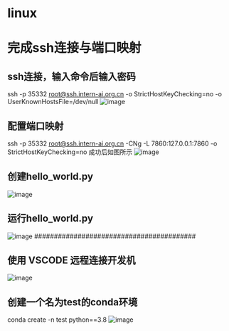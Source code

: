 # linux
# 完成ssh连接与端口映射

## ssh连接，输入命令后输入密码

ssh -p 35332 root@ssh.intern-ai.org.cn -o StrictHostKeyChecking=no -o UserKnownHostsFile=/dev/null
![image](https://github.com/user-attachments/assets/ad297a33-5d12-47c7-8cb4-36e310c07dcc)

## 配置端口映射

ssh -p 35332 root@ssh.intern-ai.org.cn -CNg -L 7860:127.0.0.1:7860 -o StrictHostKeyChecking=no
成功后如图所示
![image](https://github.com/user-attachments/assets/0ef1a61c-e35b-470b-9b2c-1813d1600137)

## 创建hello_world.py

![image](https://github.com/user-attachments/assets/36e942b7-a275-4e4d-aac4-6b57a5a0142f)

## 运行hello_world.py
![image](https://github.com/user-attachments/assets/a98ee260-0712-4198-8c48-8d85f61c47ac)
#########################################

## 使用 VSCODE 远程连接开发机
![image](https://github.com/user-attachments/assets/b958809a-8246-42f4-a104-840bfae5cfa6)

## 创建一个名为test的conda环境
conda create -n test python==3.8
![image](https://github.com/user-attachments/assets/a2936a95-cc10-4c68-a4d3-e1e659e582fd)